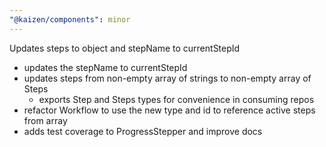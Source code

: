 ```yaml
---
"@kaizen/components": minor
---
```


Updates steps to object and stepName to currentStepId

- updates the stepName to currentStepId
- updates steps from non-empty array of strings to non-empty array of Steps
  - exports Step and Steps types for convenience in consuming repos
- refactor Workflow to use the new type and id to reference active steps from array
- adds test coverage to ProgressStepper and improve docs
